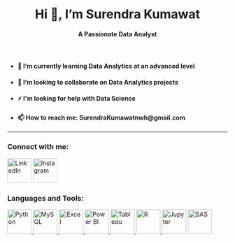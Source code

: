 <h1 align="center">Hi 👋, I’m Surendra Kumawat</h1>   
<h4><p align="center">A Passionate Data Analyst</p><h4><br>

- <h4>🌱 I’m currently learning Data Analytics at an advanced level </h4>
- <h4>💞️ I’m looking to collaborate on Data Analytics projects</h4>
- <h4>⚡ I'm looking for help with Data Science</h4>
- <h4>📫 How to reach me: SurendraKumawatnwh@gmail.com</h4>

---

### Connect with me:
<p >
  <a href="https://www.linkedin.com/in/surendra089/"><img src="https://img.icons8.com/color/48/000000/linkedin.png" alt="LinkedIn" width="55" height="55"></a>
  <a href="https://www.instagram.com/compile_clan/"><img src="https://img.icons8.com/color/48/000000/instagram-new.png" alt="Instagram" width="55" height="55"></a>
</p>

### Languages and Tools:
<p >
  <a href="https://www.python.org/"><img src="https://img.icons8.com/color/48/000000/python.png" alt="Python" width="55" height="55">
  <a href="https://www.mysql.com/"><img src="https://img.icons8.com/ios-filled/50/000000/mysql-logo.png" alt="MySQL" width="55" height="55">
  <a href="https://www.microsoft.com/en-in/microsoft-365/excel"><img src="https://img.icons8.com/color/48/000000/microsoft-excel-2019.png" alt="Excel" width="55" height="55">
  <a href="[https://www.r-project.org/](https://www.microsoft.com/en-us/power-platform/products/power-bi)"><img src="https://img.icons8.com/color/48/000000/power-bi.png" alt="Power BI" width="55" height="55">
  <a href="https://www.tableau.com/"><img src="https://img.icons8.com/color/48/000000/tableau-software.png" alt="Tableau" width="55" height="55">
  <a href="https://www.r-project.org/"><img src="https://img.icons8.com/ios-filled/50/000000/r.png" alt="R" width="55" height="55">
  <a href="https://jupyter.org/"><img src="https://img.icons8.com/ios-filled/50/000000/jupyter.png" alt="Jupyter" width="55" height="55"></a>
  <!-- SAS Icon -->
  <a href="https://www.sas.com/en_us/home.html"><img src="https://e-cens.com/wp-content/uploads/elementor/thumbs/google-data-studio-logo_e-cens_training-plbnc8lo3u3s8qo0m9ub5vp4x4t0yejfte7dzqk85g.png" alt="SAS" width="55" height="55"></a>
</p>

